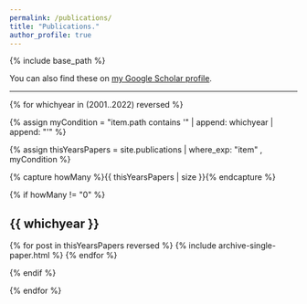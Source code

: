 ```yaml
---
permalink: /publications/
title: "Publications."
author_profile: true
---
```


{% include base_path %}

You can also find these on <a href="https://scholar.google.com/citations?user=IGApvF0AAAAJ&hl=en">my Google Scholar profile</a>.

<hr>

{% for whichyear in (2001..2022) reversed %}
  
   {% assign myCondition = "item.path contains '" | append: whichyear | append: "'" %}  
  
   {% assign thisYearsPapers = site.publications | where_exp: "item" , myCondition %}
  
   {% capture howMany %}{{ thisYearsPapers | size }}{% endcapture %}
   
   {% if howMany != "0" %}

   <h2>{{ whichyear }}</h2>

   {% for post in thisYearsPapers reversed %}
       {% include archive-single-paper.html %}
   {% endfor %}

   {% endif %}

  
   
{% endfor %}



